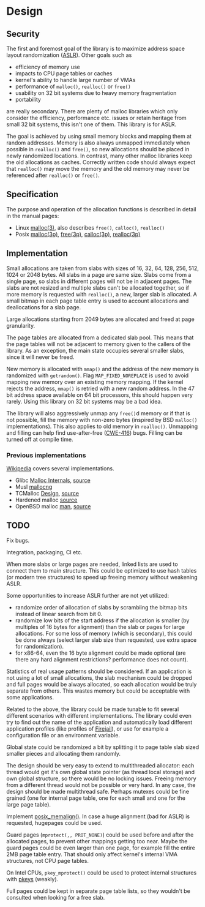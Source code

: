 # Design

## Security

The first and foremost goal of the library is to maximize address space layout randomization
([ASLR](https://en.wikipedia.org/wiki/Address_space_layout_randomization)).
Other goals such as
- efficiency of memory use
- impacts to CPU page tables or caches
- kernel's ability to handle large number of VMAs
- performance of `malloc()`, `realloc()` or `free()`
- usability on 32 bit systems due to heavy memory fragmentation
- portability

are really secondary. There are plenty of malloc libraries which only consider the efficiency, performance etc. issues
or retain heritage from small 32 bit systems, this isn't one of them. This library is for ASLR.

The goal is achieved by using small memory blocks and mapping them at random addresses.
Memory is also always unmapped immediately when possible in `realloc()` and `free()`,
so new allocations should be placed in newly randomized locations.
In contrast, many other malloc libraries keep the old allocations as caches.
Correctly written code should always expect that `realloc()` may move the memory and
the old memory may never be referenced after `realloc()` or `free()`.

## Specification

The purpose and operation of the allocation functions is described in detail in the manual pages:
- Linux [malloc(3)](https://www.man7.org/linux/man-pages/man3/malloc.3.html), also describes `free()`, `calloc()`, `realloc()`
- Posix [malloc(3p)](https://www.man7.org/linux/man-pages/man3/malloc.3p.html), [free(3p)](https://www.man7.org/linux/man-pages/man3/free.3p.html),
[calloc(3p)](https://www.man7.org/linux/man-pages/man3/calloc.3p.html), [realloc(3p)](https://www.man7.org/linux/man-pages/man3/realloc.3p.html)

## Implementation
Small allocations are taken from slabs with sizes of 16, 32, 64, 128, 256, 512, 1024 or 2048 bytes.
All slabs in a page are same size. Slabs come from a single page, so slabs in different pages will not be in adjacent pages.
The slabs are not resized and multiple slabs can't be allocated together,
so if more memory is requested with `realloc()`, a new, larger slab is allocated.
A small bitmap in each page table entry is used to account allocations and deallocations for a slab page.

Large allocations starting from 2049 bytes are allocated and freed at page granularity.

The page tables are allocated from a dedicated slab pool.
This means that the page tables will not be adjacent to memory given to the callers of the library.
As an exception, the main state occupies several smaller slabs, since it will never be freed.

New memory is allocated with `mmap()` and the address of the new memory is randomized with `getrandom()`.
Flag `MAP_FIXED_NOREPLACE` is used to avoid mapping new memory over an existing memory mapping.
If the kernel rejects the address, `mmap()` is retried with a new random address.
In the 47 bit address space available on 64 bit processors, this should happen very rarely.
Using this library on 32 bit systems may be a bad idea.

The library will also aggressively unmap any `free()`d memory or if that is not possible,
fill the memory with non-zero bytes (inspired by BSD `malloc()` implementations).
This also applies to old memory in `realloc()`.
Unmapping and filling can help find use-after-free ([CWE-416](https://cwe.mitre.org/data/definitions/416.html)) bugs.
Filling can be turned off at compile time.

### Previous implementations

[Wikipedia](https://en.wikipedia.org/wiki/C_dynamic_memory_allocation) covers several implementations.

- Glibc [Malloc Internals](https://sourceware.org/glibc/wiki/MallocInternals), [source](https://sourceware.org/git/?p=glibc.git;a=blob;f=malloc/malloc.c;h=2ba1fee144f5742daa0fdc72088f73d4c3049ffe;hb=HEAD)
- Musl [mallocng](https://git.musl-libc.org/cgit/musl/tree/src/malloc/mallocng/malloc.c)
- TCMalloc [Design](https://google.github.io/tcmalloc/design.html), [source](https://github.com/google/tcmalloc)
- Hardened malloc [source](https://github.com/GrapheneOS/hardened_malloc)
- OpenBSD malloc [man](https://man.openbsd.org/malloc), [source](https://cvsweb.openbsd.org/src/lib/libc/stdlib/malloc.c)

## TODO

Fix bugs.

Integration, packaging, CI etc.

When more slabs or large pages are needed, linked lists are used to connect them to main structure.
This could be optimized to use hash tables (or modern tree structures) to speed up freeing memory without weakening ASLR.

Some opportunities to increase ASLR further are not yet utilized:
- randomize order of allocation of slabs by scrambling the bitmap bits instead of linear search from bit 0.
- randomize low bits of the start address if the allocation is smaller (by multiples of 16 bytes for alignment) than the slab or pages for large allocations.
For some loss of memory (which is secondary), this could be done always (select larger slab size than requested, use extra space for randomization).
- for x86-64, even the 16 byte alignment could be made optional (are there any hard alignment restrictions? performance does not count).

Statistics of real usage patterns should be considered. If an application is not using a lot of small allocations,
the slab mechanism could be dropped and full pages would be always allocated, so each allocation would be truly separate from others.
This wastes memory but could be acceptable with some applications.

Related to the above, the library could be made tunable to fit several different scenarios with different implementations.
The library could even try to find out the name of the application and automatically load different application profiles
(like profiles of [Firejail](https://github.com/netblue30/firejail)), or use for example a configuration file or an environment variable.

Global state could be randomized a bit by splitting it to page table slab sized smaller pieces and allocating them randomly.

The design should be very easy to extend to multithreaded allocator: each thread would get it's own global state pointer (as thread local storage)
and own global structure, so there would be no locking issues.
Freeing memory from a different thread would not be possible or very hard.
In any case, the design should be made multithread safe.
Perhaps mutexes could be fine grained (one for internal page table, one for each small and one for the large page table).

Implement [posix_memalign()](https://www.man7.org/linux/man-pages/man3/posix_memalign.3.html).
In case a huge alignment (bad for ASLR) is requested, hugepages could be used.

Guard pages (`mprotect(,, PROT_NONE)`) could be used before and after the allocated pages, to prevent other mappings getting too near.
Maybe the guard pages could be even larger than one page, for example fill the entire 2MB page table entry.
That should only affect kernel's internal VMA structures, not CPU page tables.

On Intel CPUs, `pkey_mprotect()` could be used to protect internal structures with [pkeys](https://man7.org/linux/man-pages/man7/pkeys.7.html) (weakly).

Full pages could be kept in separate page table lists, so they wouldn't be consulted when looking for a free slab.
